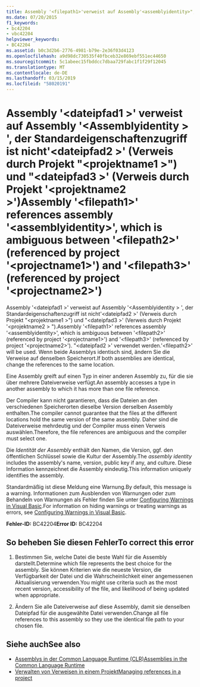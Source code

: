 ```yaml
---
title: Assembly '<filepath1>'verweist auf Assembly'<assemblyidentity>", das ist nicht eindeutig"<filepath2>' (Verweis durch Projekt "<projectname1>") und "<filepath3>' (Verweis durch Projekt"<projectname2>")
ms.date: 07/20/2015
f1_keywords:
- bc42204
- vbc42204
helpviewer_keywords:
- BC42204
ms.assetid: b0c3d2b6-2776-4981-b79e-2e36f03d4123
ms.openlocfilehash: a9d98dc730535f40fbceb32e869ebf551ec44650
ms.sourcegitcommit: 5c1abeec15fbddcc7dbaa729fabc1f1f29f12045
ms.translationtype: MT
ms.contentlocale: de-DE
ms.lasthandoff: 03/15/2019
ms.locfileid: "58020191"
---
```

# <a name="assembly-filepath1-references-assembly-assemblyidentity-which-is-ambiguous-between-filepath2-referenced-by-project-projectname1-and-filepath3-referenced-by-project-projectname2"></a><span data-ttu-id="ab006-102">Assembly '\<dateipfad1 >' verweist auf Assembly '\<Assemblyidentity > ', der Standardeigenschaftenzugriff ist nicht'\<dateipfad2 >' (Verweis durch Projekt "\<projektname1 >") und "\<dateipfad3 >' (Verweis durch Projekt '\<projektname2 >')</span><span class="sxs-lookup"><span data-stu-id="ab006-102">Assembly '\<filepath1>' references assembly '\<assemblyidentity>', which is ambiguous between '\<filepath2>' (referenced by project '\<projectname1>') and '\<filepath3>' (referenced by project '\<projectname2>')</span></span>
<span data-ttu-id="ab006-103">Assembly '\<dateipfad1 >' verweist auf Assembly '\<Assemblyidentity > ', der Standardeigenschaftenzugriff ist nicht'\<dateipfad2 >' (Verweis durch Projekt "\<projektname1 >") und "\<dateipfad3 >' (Verweis durch Projekt '\<projektname2 > ").</span><span class="sxs-lookup"><span data-stu-id="ab006-103">Assembly '\<filepath1>' references assembly '\<assemblyidentity>', which is ambiguous between '\<filepath2>' (referenced by project '\<projectname1>') and '\<filepath3>' (referenced by project '\<projectname2>').</span></span> <span data-ttu-id="ab006-104">"\<dateipfad2 >' verwendet werden.</span><span class="sxs-lookup"><span data-stu-id="ab006-104">'\<filepath2>' will be used.</span></span> <span data-ttu-id="ab006-105">Wenn beide Assemblys identisch sind, ändern Sie die Verweise auf denselben Speicherort.</span><span class="sxs-lookup"><span data-stu-id="ab006-105">If both assemblies are identical, change the references to the same location.</span></span>  
  
 <span data-ttu-id="ab006-106">Eine Assembly greift auf einen Typ in einer anderen Assembly zu, für die sie über mehrere Dateiverweise verfügt.</span><span class="sxs-lookup"><span data-stu-id="ab006-106">An assembly accesses a type in another assembly to which it has more than one file reference.</span></span>  
  
 <span data-ttu-id="ab006-107">Der Compiler kann nicht garantieren, dass die Dateien an den verschiedenen Speicherorten dieselbe Version derselben Assembly enthalten.</span><span class="sxs-lookup"><span data-stu-id="ab006-107">The compiler cannot guarantee that the files at the different locations hold the same version of the same assembly.</span></span> <span data-ttu-id="ab006-108">Daher sind die Dateiverweise mehrdeutig und der Compiler muss einen Verweis auswählen.</span><span class="sxs-lookup"><span data-stu-id="ab006-108">Therefore, the file references are ambiguous and the compiler must select one.</span></span>  
  
 <span data-ttu-id="ab006-109">Die *Identität der Assembly* enthält den Namen, die Version, ggf. den öffentlichen Schlüssel sowie die Kultur der Assembly.</span><span class="sxs-lookup"><span data-stu-id="ab006-109">The *assembly identity* includes the assembly's name, version, public key if any, and culture.</span></span> <span data-ttu-id="ab006-110">Diese Information kennzeichnet die Assembly eindeutig.</span><span class="sxs-lookup"><span data-stu-id="ab006-110">This information uniquely identifies the assembly.</span></span>  
  
 <span data-ttu-id="ab006-111">Standardmäßig ist diese Meldung eine Warnung.</span><span class="sxs-lookup"><span data-stu-id="ab006-111">By default, this message is a warning.</span></span> <span data-ttu-id="ab006-112">Informationen zum Ausblenden von Warnungen oder zum Behandeln von Warnungen als Fehler finden Sie unter [Configuring Warnings in Visual Basic](/visualstudio/ide/configuring-warnings-in-visual-basic).</span><span class="sxs-lookup"><span data-stu-id="ab006-112">For information on hiding warnings or treating warnings as errors, see [Configuring Warnings in Visual Basic](/visualstudio/ide/configuring-warnings-in-visual-basic).</span></span>  
  
 <span data-ttu-id="ab006-113">**Fehler-ID:** BC42204</span><span class="sxs-lookup"><span data-stu-id="ab006-113">**Error ID:** BC42204</span></span>  
  
## <a name="to-correct-this-error"></a><span data-ttu-id="ab006-114">So beheben Sie diesen Fehler</span><span class="sxs-lookup"><span data-stu-id="ab006-114">To correct this error</span></span>  
  
1.  <span data-ttu-id="ab006-115">Bestimmen Sie, welche Datei die beste Wahl für die Assembly darstellt.</span><span class="sxs-lookup"><span data-stu-id="ab006-115">Determine which file represents the best choice for the assembly.</span></span> <span data-ttu-id="ab006-116">Sie können Kriterien wie die neueste Version, die Verfügbarkeit der Datei und die Wahrscheinlichkeit einer angemessenen Aktualisierung verwenden.</span><span class="sxs-lookup"><span data-stu-id="ab006-116">You might use criteria such as the most recent version, accessibility of the file, and likelihood of being updated when appropriate.</span></span>  
  
2.  <span data-ttu-id="ab006-117">Ändern Sie alle Dateiverweise auf diese Assembly, damit sie denselben Dateipfad für die ausgewählte Datei verwenden.</span><span class="sxs-lookup"><span data-stu-id="ab006-117">Change all file references to this assembly so they use the identical file path to your chosen file.</span></span>  
  
## <a name="see-also"></a><span data-ttu-id="ab006-118">Siehe auch</span><span class="sxs-lookup"><span data-stu-id="ab006-118">See also</span></span>

- [<span data-ttu-id="ab006-119">Assemblys in der Common Language Runtime (CLR)</span><span class="sxs-lookup"><span data-stu-id="ab006-119">Assemblies in the Common Language Runtime</span></span>](../../framework/app-domains/assemblies-in-the-common-language-runtime.md)
- [<span data-ttu-id="ab006-120">Verwalten von Verweisen in einem Projekt</span><span class="sxs-lookup"><span data-stu-id="ab006-120">Managing references in a project</span></span>](/visualstudio/ide/managing-references-in-a-project)
